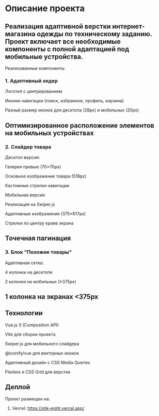 # Описание проекта

Реализация адаптивной верстки интернет-магазина одежды по техническому заданию. Проект включает все необходимые компоненты с полной адаптацией под мобильные устройства.
---
Реализованные компоненты
### 1. Адаптивный хедер
Логотип с центрированием

Иконки навигации (поиск, избранное, профиль, корзина)

Разный размер иконок для десктопа (28px) и мобильных (20px)

Оптимизированное расположение элементов на мобильных устройствах
---
### 2. Слайдер товара
Десктоп версия:

Галерея превью (70×70px)

Основное изображение товара (518px)

Кастомные стрелки навигации

Мобильная версия:

Реализация на Swiper.js

Адаптивные изображения (375×617px)

Стрелки по центру краев экрана

Точечная пагинация
---
### 3. Блок "Похожие товары"
Адаптивная сетка:

4 колонки на десктопе

2 колонки на мобильных (≥375px)

1 колонка на экранах <375px
---
## Технологии
Vue.js 3 (Composition API)

Vite для сборки проекта

Swiper.js для мобильного слайдера

@iconify/vue для векторных иконок

Адаптивный дизайн с CSS Media Queries

Flexbox и CSS Grid для верстки

## Деплой
Проект размещен на:
 1. Vercel: https://stik-eight.vercel.app/
